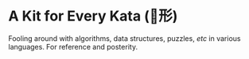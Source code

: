 # A Kit for Every Kata (:chocolate_bar:&#24418;)
Fooling around with algorithms, data structures, puzzles, _etc_ in various
languages. For reference and posterity.
